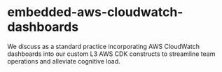 # embedded-aws-cloudwatch-dashboards
We discuss as a standard practice incorporating AWS CloudWatch dashboards into our custom L3 AWS CDK constructs to streamline team operations and alleviate cognitive load.
